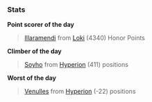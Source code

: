 

### Stats

**Point scorer of the day**
>[Illaramendi](/#/character/Loki/494438) from [Loki](/#/ranking/Loki)  (4340) Honor Points


**Climber of the day**
>[Soyho](/#/character/Hyperion/470656) from [Hyperion](/#/ranking/Hyperion)  (411) positions


**Worst of the day**
>[Venulles](/#/character/Hyperion/786736) from [Hyperion](/#/ranking/Hyperion)  (-22) positions


